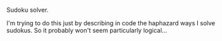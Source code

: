Sudoku solver.

I'm trying to do this just by describing in code the haphazard ways I solve sudokus. So it probably won't seem particularly logical...
